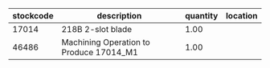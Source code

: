 |stockcode|description|quantity|location|
|---------|-----------|--------|--------|
|17014|218B 2-slot blade|1.00||
|46486|Machining Operation to Produce 17014_M1|1.00||
